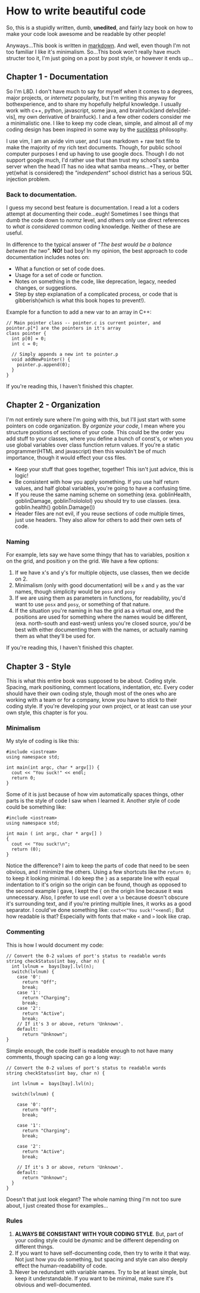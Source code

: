 How to write beautiful code
==========================

So, this is a stupidly written, dumb, __unedited__, and fairly lazy book on how to make your code look awesome and be readable by other people!

Anyways...This book is written in [markdown](http://daringfireball.net/projects/markdown/). And well, even though I'm not too familiar I like it's minimalism.
So...This book won't really have much structer too it, I'm just going on a post by post style, or however it ends up...

Chapter 1 - Documentation
-------------------------
So I'm L8D. I don't have much to say for myself when it comes to a degrees, major projects, or _internetz_
popularity, but I'm writing this anyway for bothexperience, and to share my hopefully helpful knowledge.
I usually work with c++, python, javascript, some java, and brainfuck(and delvs\[del-vis\], my
own derivative of brainfuck). I and a few other coders consider me a minimalistic one. I like
to keep my code clean, simple, and almost all of my coding design has been inspired in some way by the
[suckless](www.suckless.org/philosophy) philosophy.

I use vim, I am an avide vim user, and I use markdown + raw text file to make the majority of my rich
text documents. Though, for public school computer purposes I end up having to use google docs. Though
I do not support google much, I'd rather use that than trust my school's samba server when the head IT
has no idea what samba means...+They, or better yet(what is considered) the _"independent"_ school district
has a serious SQL injection problem.

### Back to documentation.
I guess my second best feature is documentation. I read a lot a coders attempt at documenting
their code...eugh! Sometimes I see things that dumb the code down to _normz_ level, and others only use
direct references to _what is considered_ common coding knowledge. Neither of these are useful.

In difference to the typical answer of _"The best would be a balance between the two"_. __NO!__ bad boy!
In my opinion, the best approach to code documentation includes notes on:

- What a function or set of code does.
- Usage for a set of code or function.
- Notes on something in the code, like deprecation, legacy, needed changes, or suggestions.
- Step by step explanation of a complicated process, or code that is gibberish(which is what this book hopes to prevent!).

Example for a function to add a new var to an array in C++:

```
// Main pointer class -- pointer.c is current pointer, and pointer.p[*] are the pointers in it's array
class pointer {
  int p[0] = 0;
  int c = 0;

  // Simply appends a new int to pointer.p
  void addNewPointer() {
    pointer.p.append(0);
  }
}
```

If you're reading this, I haven't finished this chapter.

Chapter 2 - Organization
------------------------
I'm not entirely sure where I'm going with this, but I'll just start with some pointers on code organization.
By _organize your code_, I mean where you structure positions of sections of your code. This could be the order
you add stuff to your classes, where you define a bunch of const's, or when you use global variables over
class function return values. If you're a static programmer(HTML and javascript) then this wouldn't be of much
importance, though it would effect your css files.

- Keep your stuff that goes together, together! This isn't just advice, this is logic!
- Be consistent with how you apply something. If you use half return values, and half global variables, you're going to have a confusing time.
- If you reuse the same naming scheme on something (exa. goblinHealth, goblinDamage, goblinTrolololol) you should try to use classes. (exa. goblin.health() goblin.Damage())
- Header files are not evil, if you reuse sections of code multiple times, just use headers. They also allow for others to add their own sets of code.

### Naming
For example, lets say we have some thingy that has to variables, position x on the grid, and position y on the grid. We have a few options:

1. If we have x's and y's for multiple objects, use classes, then we decide on 2.
2. Minimalism (only with good documentation) will be `x` and `y` as the var names, though simplicity would be `posx` and `posy`
3. If we are using them as parameters in functions, for readability, you'd want to use `posx` and `posy`, or something of that nature.
4. If the situation you're naming in has the grid as a virtual one, and the positions are used for something where the names would be different, (exa. north-south and east-west) unless you're closed source, you'd be best with either documenting them with the names, or actually naming them as what they'll be used for.

If you're reading this, I haven't finished this chapter.

Chapter 3 - Style
-----------------
This is what this entire book was supposed to be about. Coding style. Spacing, mark positioning, comment locations, indentation, etc.
Every coder should have their own coding style, though most of the ones who are working with a team or
for a company, know you have to stick to their coding style. If you're developing your own project, or at
least can use your own style, this chapter is for you.

### Minimalism
My style of coding is like this:
```
#include <iostream>
using namespace std;

int main(int argc, char * argv[]) {
  cout << "You suck!" << endl;
  return 0;
}
```
Some of it is just because of how vim automatically spaces things, other parts is the style of code
I saw when I learned it. Another style of code could be something like:
```
#include <iostream>
using namespace std;

int main ( int argc, char * argv[] )
{
  cout << "You suck!\n";
  return (0);
}
```
Notice the difference?
I aim to keep the parts of code that need to be seen obvious, and I minimize the others. Using a few shortcuts like the `return 0;` to keep it looking minimal.
I do keep the `}` as a separate line with equal indentation to it's origin so the origin can be found, though as opposed to the second
example I gave, I kept the `{` on the origin line because it was unnecessary. Also, I prefer to use `endl` over a `\n` because doesn't
obscure it's surrounding text, and if you're printing multiple lines, it works as a good separator. I could've done something like:
`cout<<"You suck!"<<endl;`
But how readable is that? Especially with fonts that make `<` and `>` look like crap.

### Commenting
This is how I would document my code:
```
// Convert the 0-2 values of port's status to readable words
string checkStatus(int bay, char n) {
  int lvlnum =  bays[bay].lvl(n);
  switch(lvlnum) {
    case '0':
      return "Off";
      break;
    case '1':
      return "Charging";
      break;
    case '2':
      return "Active";
      break;
    // If it's 3 or above, return 'Unknown'.
    default:
      return "Unknown";
}
```
Simple enough, the code itself is readable enough to not have many comments, though spacing can go a long way:
```
// Convert the 0-2 values of port's status to readable words
string checkStatus(int bay, char n) {

  int lvlnum =  bays[bay].lvl(n);

  switch(lvlnum) {

    case '0':
      return "Off";
      break;

    case '1':
      return "Charging";
      break;

    case '2':
      return "Active";
      break;

    // If it's 3 or above, return 'Unknown'.
    default:
      return "Unknown";
  }
}
```
Doesn't that just look elegant? The whole naming thing I'm not too sure about, I just created those for examples...

### Rules

1. __ALWAYS BE CONSISTANT WITH YOUR CODING STYLE__. But, part of your coding style could be _dynamic_ and be different depending on different things.
2. If you want to have self-documenting code, then try to write it that way. Not just how you do something, but spacing and style can also deeply effect the human-readability of code.
3. Never be redundant with variable names. Try to be at least simple, but keep it understandable. If you want to be minimal, make sure it's obvious and well-documented.
